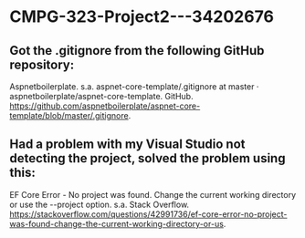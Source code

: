 # CMPG-323-Project2---34202676

## Got the .gitignore from the following GitHub repository:
Aspnetboilerplate. s.a. aspnet-core-template/.gitignore at master · aspnetboilerplate/aspnet-core-template. GitHub. https://github.com/aspnetboilerplate/aspnet-core-template/blob/master/.gitignore.
## Had a problem with my Visual Studio not detecting the project, solved the problem using this:
EF Core Error - No project was found. Change the current working directory or use the --project option. s.a. Stack Overflow. https://stackoverflow.com/questions/42991736/ef-core-error-no-project-was-found-change-the-current-working-directory-or-us.

